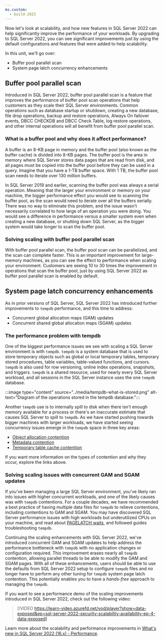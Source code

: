```yaml
---
ms.custom:
  - build-2023
---
```

Now let's look at scalability, and how new features in SQL Server 2022 can help significantly improve the performance of your workloads. By upgrading to SQL Server 2022, you can see significant improvements just by using the default configurations and features that were added to help scalability. 

In this unit, we'll go over:

- Buffer pool parallel scan
- System page latch concurrency enhancements

## Buffer pool parallel scan

Introduced in SQL Server 2022, buffer pool parallel scan is a feature that improves the performance of buffer pool scan operations that help customers as they scale their SQL Server environments. Common operations such as database startup or shutdown, creating a new database, file drop operations, backup and restore operations, Always On failover events, DBCC CHECKDB and DBCC Check Table, log restore operations, and other internal operations will all benefit from buffer pool parallel scan.

### What is a buffer pool and why does it affect performance?

A buffer is an 8-KB page in memory and the buffer pool (also known as the buffer cache) is divided into 8-KB pages. The buffer pool is the area in memory where SQL Server stores data pages that are read from disk, and all pages must be copied into the buffer pool before they can be used in a query. Imagine that you have a 1-TB buffer space. With 1 TB, the buffer pool scan needs to iterate over 130 million buffers.

In SQL Server 2019 and earlier, scanning the buffer pool was always a serial operation. Meaning that the larger your environment or memory on your machine, the bigger performance effect you would see to scanning the buffer pool, as the scan would need to iterate over all the buffers serially. There was no way to eliminate this problem, and the issue wasn't necessarily correlated to how large of an operation you were doing. You would see a difference in performance versus a smaller system even when creating a new database, or shutting down SQL Server, as the bigger system would take longer to scan the buffer pool.

### Solving scaling with buffer pool parallel scan

With buffer pool parallel scan, the buffer pool scan can be parallelized, and the scan can complete faster. This is an important improvement for large-memory machines, as you can see the effect to performance when scaling your environment. Customers are seeing 10 to 30 times the improvement in operations that scan the buffer pool, just by using SQL Server 2022 as buffer pool parallel scan is enabled by default.

## System page latch concurrency enhancements

As in prior versions of SQL Server, SQL Server 2022 has introduced further improvements to `tempdb` performance, and this time to address:

- Concurrent global allocation maps (GAM) updates
- Concurrent shared global allocation maps (SGAM) updates

### The performance problem with tempdb

One of the biggest performance issues we see with scaling a SQL Server environment is with `tempdb`. `tempdb` is a system database that is used to store temporary objects such as global or local temporary tables, temporary stored procedures, table variables, table-valued functions, and cursors. `tempdb` is also used for row versioning, online index operations, snapshots, and triggers. `tempdb` is a shared resource, used for nearly every SQL Server workload, and all sessions in the SQL Server instance uses the one `tempdb` database.

:::image type="content" source="../media/tempdb-what-is-stored.png" alt-text="Diagram of the operations stored in the tempdb database.":::

Another `tempdb` use is to internally spill to disk when there isn't enough memory available for a process or there's an inaccurate estimate that causes SQL Server to spill to `tempdb`. As we have started pushing towards bigger machines with larger workloads, we have started seeing concurrency issues emerge in the `tempdb` space in three key areas:

- [Object allocation contention](/troubleshoot/sql/database-engine/performance/recommendations-reduce-allocation-contention)
- [Metadata contention](/sql/relational-databases/databases/tempdb-database#memory-optimized-tempdb-metadata)
- [Temporary table cache contention](https://techcommunity.microsoft.com/t5/sql-server-blog/tempdb-files-and-trace-flags-and-updates-oh-my/ba-p/385937)

If you want more information on the types of contention and why they occur, explore the links above.

### Solving scaling issues with concurrent GAM and SGAM updates

If you've been managing a large SQL Server environment, you've likely ran into issues with higher concurrent workloads, and one of the likely causes was with `tempdb` contentions. For a couple decades, we have recommended a best practice of having multiple data files for `tempdb` to relieve contentions, including contentions to GAM and SGAM. You may have discovered SQL Server performance issues with high workloads but underutilized CPUs on your machine, and read about [PAGELATCH waits](/sql/relational-databases/diagnose-resolve-latch-contention), and followed guides troubleshooting `tempdb`.

Continuing the scaling enhancements with SQL Server 2022, we've introduced concurrent GAM and SGAM updates to help address the performance bottleneck with `tempdb` with no application changes or configuration required. This improvement erases nearly all `tempdb` contention, allowing parallel threads to be able to modify the GAM and SGAM pages. With all of these enhancements, users should be able to use the defaults from SQL Server 2022 setup to configure `tempdb` files and no longer have to perform any other tuning for `tempdb` system page latch contention. This potentially enables you to have a *hands-free* approach to managing the `tempdb`.

If you want to see a performance demo of the scaling improvements introduced in SQL Server 2022, check out the following video:

> [!VIDEO https://learn-video.azurefd.net/vod/player?show=data-exposed&ep=sql-server-2022-security-scalability-availability-ep-4-data-exposed]

Learn more about the scalability and performance improvements in [What's new in SQL Server 2022 (16.x) - Performance](/sql/sql-server/what-s-new-in-sql-server-2022#performance).
